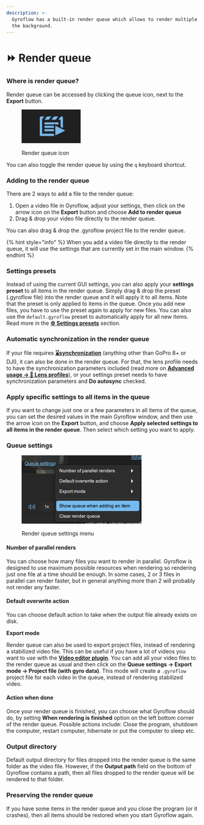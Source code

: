 ```yaml
---
description: >-
  Gyroflow has a built-in render queue which allows to render multiple files in
  the background.
---
```


# ⏩ Render queue

### Where is render queue?

Render queue can be accessed by clicking the queue icon, next to the **Export** button.

<figure><img src="../.gitbook/assets/render_queue_icon.png" alt=""><figcaption><p>Render queue icon</p></figcaption></figure>

You can also toggle the render queue by using the `q` keyboard shortcut.

### Adding to the render queue

There are 2 ways to add a file to the render queue:

1. Open a video file in Gyroflow, adjust your settings, then click on the arrow icon on the **Export** button and choose **Add to render queue**
2. Drag & drop your video file directly to the render queue.

You can also drag & drop the .gyroflow project file to the render queue.

{% hint style="info" %}
When you add a video file directly to the render queue, it will use the settings that are currently set in the main window.
{% endhint %}

### Settings presets

Instead of using the current GUI settings, you can also apply your **settings preset** to all items in the render queue. Simply drag & drop the preset (.gyroflow file) into the render queue and it will apply it to all items. Note that the preset is only applied to items in the queue. Once you add new files, you have to use the preset again to apply for new files. You can also use the `default.gyroflow` preset to automatically apply for all new items. Read more in the [**⚙ Settings presets**](render-queue.md#settings-presets) section.

### Automatic synchronization in the render queue

If your file requires [**⌛synchronization**](../getting-started/basic-usage/synchronization.md) (anything other than GoPro 8+ or DJI), it can also be done in the render queue. For that, the lens profile needs to have the synchronization parameters included (read more on [**Advanced usage -> 🔭 Lens profiles**](lens-profiles.md)), or your settings preset needs to have synchronization parameters and **Do autosync** checked.

### Apply specific settings to all items in the queue

If you want to change just one or a few parameters in all items of the queue, you can set the desired values in the main Gyroflow window, and then use the arrow icon on the **Export** button, and choose **Apply selected settings to all items in the render queue**. Then select which setting you want to apply.

### Queue settings

<figure><img src="../.gitbook/assets/queue_settings_menu.png" alt=""><figcaption><p>Render queue settings menu</p></figcaption></figure>

#### Number of parallel renders

You can choose how many files you want to render in parallel. Gyroflow is designed to use maximum possible resources when rendering so rendering just one file at a time should be enough. In some cases, 2 or 3 files in parallel can render faster, but in general anything more than 2 will probably not render any faster.

#### Default overwrite action

You can choose default action to take when the output file already exists on disk.

**Export mode**

Render queue can also be used to export project files, instead of rendering a stabilized video file. This can be useful if you have a lot of videos you want to use with the [**Video editor plugin**](../video-editor-plugins/general-plugin-workflow.md). You can add all your video files to the render queue as usual and then click on the **Queue settings -> Export mode -> Project file (with gyro data)**. This mode will create a `.gyroflow` project file for each video in the queue, instead of rendering stabilized video.

#### Action when done

Once your render queue is finished, you can choose what Gyroflow should do, by setting **When rendering is finished** option on the left bottom corner of the render queue. Possible actions include: Close the program, shutdown the computer, restart computer, hibernate or put the computer to sleep etc.

### Output directory

Default output directory for files dropped into the render queue is the same folder as the video file. However, if the **Output path** field on the bottom of Gyroflow contains a path, then all files dropped to the render queue will be rendered to that folder.

### Preserving the render queue

If you have some items in the render queue and you close the program (or it crashes), then all items should be restored when you start Gyroflow again.

